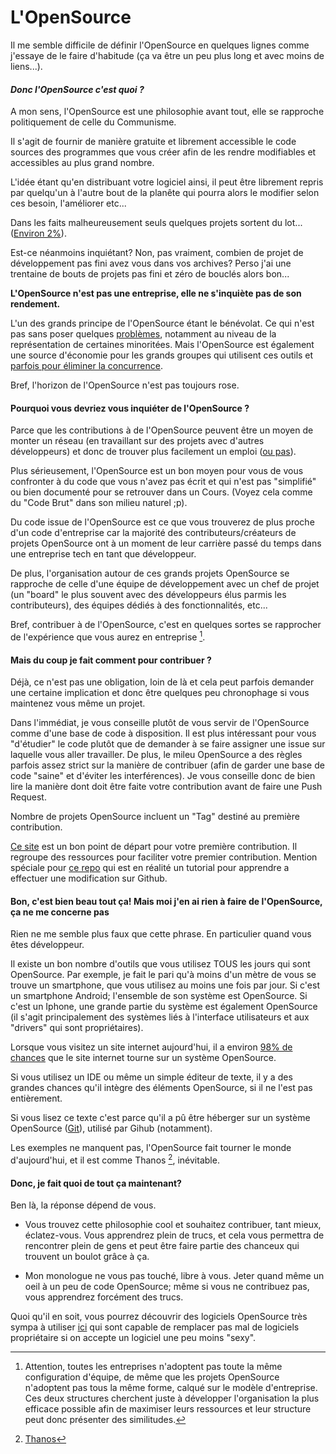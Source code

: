 # L'OpenSource


Il me semble difficile de définir l'OpenSource en quelques lignes comme j'essaye de le faire d'habitude (ça va être un peu plus long et avec moins de liens...).

#### *Donc l'OpenSource c'est quoi ?*

A mon sens, l'OpenSource est une philosophie avant tout, elle se rapproche politiquement de celle du Communisme.

Il s'agit de fournir de manière gratuite et librement accessible le code sources des programmes que vous créer afin de les rendre modifiables et accessibles au plus grand nombre.

L'idée étant qu'en distribuant votre logiciel ainsi, il peut être librement repris par quelqu'un à l'autre bout de la planête qui pourra alors le modifier selon ces besoin, l'améliorer etc...

Dans les faits malheureusement seuls quelques projets sortent du lot... ([Environ 2%](https://www.techrepublic.com/article/open-source-failure-is-its-greatest-success/)).

Est-ce néanmoins inquiétant? Non, pas vraiment, combien de projet de développement pas fini avez vous dans vos archives? Perso j'ai une trentaine de bouts de projets pas fini et zéro de bouclés alors bon...

__L'OpenSource n'est pas une entreprise, elle ne s'inquiète pas de son rendement.__

L'un des grands principe de l'OpenSource étant le bénévolat.
Ce qui n'est pas sans poser quelques [problèmes](https://www.ashedryden.com/blog/the-ethics-of-unpaid-labor-and-the-oss-community), notamment au niveau de la représentation de certaines minoritées. 
Mais l'OpenSource est également une source d'économie pour les grands groupes qui utilisent ces outils et [parfois pour éliminer la concurrence](https://en.wikipedia.org/wiki/Embrace,_extend,_and_extinguish).

Bref, l'horizon de l'OpenSource n'est pas toujours rose.

#### Pourquoi vous devriez vous inquiéter de l'OpenSource ?

Parce que les contributions à de l'OpenSource peuvent être un moyen de monter un réseau (en travaillant sur des projets avec d'autres développeurs) et donc de trouver plus facilement un emploi ([ou pas](https://www.benfrederickson.com/github-wont-help-with-hiring/)).

Plus sérieusement, l'OpenSource est un bon moyen pour vous de vous confronter à du code que vous n'avez pas écrit et qui n'est pas "simplifié" ou bien documenté pour se retrouver dans un Cours. (Voyez cela comme du "Code Brut" dans son milieu naturel ;p).

Du code issue de l'OpenSource est ce que vous trouverez de plus proche d'un code d'entreprise car la majorité des contributeurs/créateurs de projets OpenSource ont à un moment de leur carrière passé du temps dans une entreprise tech en tant que développeur.

De plus, l'organisation autour de ces grands projets OpenSource se rapproche de celle d'une équipe de développement avec un chef de projet (un "board" le plus souvent avec des développeurs élus parmis les contributeurs), des équipes dédiés à des fonctionnalités, etc...

Bref, contribuer à de l'OpenSource, c'est en quelques sortes se rapprocher de l'expérience que vous aurez en entreprise [^1]. 

#### Mais du coup je fait comment pour contribuer ?

Déjà, ce n'est pas une obligation, loin de là et cela peut parfois demander une certaine implication et donc être quelques peu chronophage si vous maintenez vous même un projet.

Dans l'immédiat, je vous conseille plutôt de vous servir de l'OpenSource comme d'une base de code à disposition. Il est plus intéressant pour vous "d'étudier" le code plutôt que de demander à se faire assigner une issue sur laquelle vous aller travailler.
De plus, le mileu OpenSource a des règles parfois assez strict sur la manière de contribuer (afin de garder une base de code "saine" et d'éviter les interférences). Je vous conseille donc de bien lire la manière dont doit être faite votre contribution avant de faire une Push Request.

Nombre de projets OpenSource incluent un "Tag" destiné au première contribution.

[Ce site](https://www.firsttimersonly.com/) est un bon point de départ pour votre première contribution. 
Il regroupe des ressources pour faciliter votre premier contribution.
Mention spéciale pour [ce repo](https://github.com/firstcontributions/first-contributions/blob/master/translations/README.fr.md) qui est en réalité un tutorial pour apprendre a effectuer une modification sur Github.


#### Bon, c'est bien beau tout ça! Mais moi j'en ai rien à faire de l'OpenSource, ça ne me concerne pas

Rien ne me semble plus faux que cette phrase. En particulier quand vous êtes développeur.


Il existe un bon nombre d'outils que vous utilisez TOUS les jours qui sont OpenSource. Par exemple, je fait le pari qu'à moins d'un mètre de vous se trouve un smartphone, que vous utilisez au moins une fois par jour. 
Si c'est un smartphone Android; l'ensemble de son système est OpenSource.
Si c'est un Iphone, une grande partie du système est également OpenSource (il s'agit principalement des systèmes liés à l'interface utilisateurs et aux "drivers" qui sont propriétaires).

Lorsque vous visitez un site internet aujourd'hui, il a environ [98% de chances](https://en.wikipedia.org/wiki/Usage_share_of_operating_systems#Public_servers_on_the_Internet) que le site internet tourne sur un système OpenSource.

Si vous utilisez un IDE ou même un simple éditeur de texte, il y a des grandes chances qu'il intègre des éléments OpenSource, si il ne l'est pas entièrement. 

Si vous lisez ce texte c'est parce qu'il a pû être héberger sur un système OpenSource ([Git](https://git-scm.com/)), utilisé par Gihub (notamment).

Les exemples ne manquent pas, l'OpenSource fait tourner le monde d'aujourd'hui, et il est comme Thanos [^2], inévitable.

#### Donc, je fait quoi de tout ça maintenant?

Ben là, la réponse dépend de vous. 
 - Vous trouvez cette philosophie cool et souhaitez contribuer, tant mieux, éclatez-vous. Vous apprendrez plein de trucs,  et cela vous permettra de rencontrer plein de gens et peut être faire partie des chanceux qui trouvent un boulot grâce à ça.

- Mon monologue ne vous pas touché, libre à vous. Jeter quand même un oeil à un peu de code OpenSource; même si vous ne contribuez pas, vous apprendrez forcément des trucs.

Quoi qu'il en soit, vous pourrez découvrir des logiciels OpenSource très sympa à utiliser [ici](https://framalibre.org/) qui sont capable de remplacer pas mal de logiciels propriétaire si on accepte un logiciel une peu moins "sexy".

[^1]: Attention, toutes les entreprises n'adoptent pas toute la même configuration d'équipe, de même que les projets OpenSource n'adoptent pas tous la même forme, calqué sur le modèle d'entreprise. 
Ces deux structures cherchent juste à développer l'organisation la plus efficace possible afin de maximiser leurs ressources et leur structure peut donc présenter des similitudes.
[^2]: [Thanos](https://www.youtube.com/watch?v=7HypZPRXWE0)
